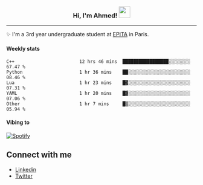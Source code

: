 <!-- Heading -->
<h3 align="center"> Hi, I'm Ahmed! <img src = "https://raw.githubusercontent.com/MartinHeinz/MartinHeinz/master/wave.gif" width = 30px></h3>

<!-- About section -->
---
✨ I'm a 3rd year undergraduate student at <a href="https://www.epita.fr/en/">EPITA</a> in Paris.

<h4 align ="left"> Weekly stats </h4>

<!--START_SECTION:waka-->

```text
C++                        12 hrs 46 mins  █████████████████░░░░░░░░   67.47 %
Python                     1 hr 36 mins    ██░░░░░░░░░░░░░░░░░░░░░░░   08.46 %
Lua                        1 hr 23 mins    █▓░░░░░░░░░░░░░░░░░░░░░░░   07.31 %
YAML                       1 hr 20 mins    █▓░░░░░░░░░░░░░░░░░░░░░░░   07.06 %
Other                      1 hr 7 mins     █▒░░░░░░░░░░░░░░░░░░░░░░░   05.94 %
```

<!--END_SECTION:waka-->

<!-- [![Ahmed's GitHub stats](https://github-readme-stats.vercel.app/api?username=ahmedhassayoune)](https://github.com/anuraghazra/github-readme-stats) -->

<h4 align ="left">Vibing to</h4>

[![Spotify](https://novatorem-ten-lyart.vercel.app/api/spotify)](https://open.spotify.com/user/31knevkvll66tzc3gqtoi6ngjbre)

<!-- Connect section -->

## Connect with me
  * <a href="https://www.linkedin.com/in/ahmed-hassayoune">Linkedin</a>
  * <a href="https://twitter.com/Ahmedhassaaa">Twitter</a>

<!-- Connect section: END -->
